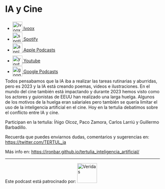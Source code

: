# IA y Cine

- [<img src="https://i0.wp.com/parqueeste.org/wp-content/uploads/2020/07/ivoox-icon.png?fit=256%2C256&ssl=1" alt="ivoox_logo" width="32" style="position: relative; top: 5px;"> Ivoox](https://go.ivoox.com/rf/119649980)
- [<img src="https://cdn.iconscout.com/icon/free/png-256/spotify-36-721973.png" alt="spotify_logo" width="32" style="position: relative; top: 5px;"> Spotify](https://open.spotify.com/episode/4ouZCqdRhlwc2dWTZLP9OL?si=xnmTj6CYR8SGj3LqQmxa5Q)
- [<img src="https://cdn.iconscout.com/icon/free/png-256/apple-853-675472.png" alt="apple_logo" width="32" style="position: relative; top: 5px;"> Apple Podcasts](https://podcasts.apple.com/us/podcast/inteligencia-artificial-y-cine/id1669083682?i=1000635183830)
- [<img src="https://cdn.icon-icons.com/icons2/195/PNG/256/YouTube_23392.png" alt="youtube_logo" width="32" style="position: relative; top: 10px;"> Youtube](https://www.youtube.com/watch?v=ghpIcV5O0xY)
- [<img src="https://cdn.iconscout.com/icon/free/png-256/free-google-podcasts-2038772-1721669.png" alt="google_podcast_logo" width="32" style="position: relative; top: 10px;"> Google Podcasts](https://podcasts.google.com/feed/aHR0cHM6Ly93d3cuaXZvb3guY29tL3BvZGNhc3QtdGVydHVsaWEtaW50ZWxpZ2VuY2lhLWFydGlmaWNpYWxfZmdfZjExODE1MzExX2ZpbHRyb18xLnhtbA/episode/aHR0cHM6Ly93d3cuaXZvb3guY29tLzExOTY0OTk4MA?sa=X&ved=0CAUQkfYCahcKEwiIr42VocuCAxUAAAAAHQAAAAAQAQ)

Todos pensabamos que la IA iba a realizar las tareas rutinarias y aburridas, pero es 2023 y la IA está creando poemas, videos e ilustraciones. En el mundo del cine también está impactando y durante 2023 hemos visto como los actores y guionistas de EEUU han realizado una larga huelga. Algunos de los motivos de la huelga eran salariales pero también se quería limitar el uso de la inteligencia artificial en el cine. Hoy en la tertulia debatimos sobre el conflicto entre IA y cine.

Participan en la tertulia: Íñigo Olcoz, Paco Zamora, Carlos Larriú y Guillermo Barbadillo.

Recuerda que puedes enviarnos dudas, comentarios y sugerencias en: <https://twitter.com/TERTUL_ia>

Más info en: <https://ironbar.github.io/tertulia_inteligencia_artificial/>

---

Este podcast está patrocinado por:  [<img src="https://veridas.com/wp-content/uploads/2021/08/VERIDAS-logo-azul-coral-rgb-592x131-1.png.webp" alt="Veridas" width="64" style="position: relative; top: 0px;">](https://veridas.com/)
